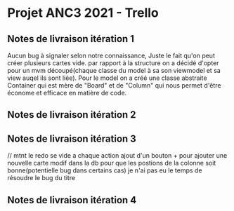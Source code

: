 # Projet ANC3 2021 - Trello

## Notes de livraison itération 1

Aucun bug à signaler selon notre connaissance,
Juste le fait qu'on peut créer plusieurs cartes vide.
par rapport à la structure on a décidé d'opter
pour un mvm découpé(chaque classe du model à sa son viewmodel et sa view auqel ils sont liée).
Pour le model on a créé une classe abstraite Container qui est mère de "Board" et de "Column"
qui nous permet d'être économe et efficace en matière de code.


## Notes de livraison itération 2

## Notes de livraison itération 3

// mtnt le redo se vide a chaque action 
   ajout d'un bouton + pour ajouter une nouvelle carte
modif dans la db pour que les postions de la colonne soit bonne(potentielle bug dans certains cas)
je n'ai pas eu le temps de résoudre le bug du titre

## Notes de livraison itération 4


